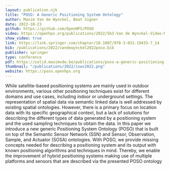 ```yaml
---
layout: publication.njk
title: "POSO: A Generic Positioning System Ontology"
author: Maxim Van de Wynckel, Beat Signer
date: 2022-10-23
github: https://github.com/OpenHPS/POSO
video: https://openhps.org/publications/2022/5b3-Van de Wynckel-Video-MQ.mp4
show_video: true
link: https://link.springer.com/chapter/10.1007/978-3-031-19433-7_14
bib: /publications/2022/vandewynckel2022poso.bib
publisher: springer
type: conference
pdf: https://solid.maximvdw.be/publications/poso-a-generic-positioning-system-ontology.pdf
thumbnail: "/publications/2022/iswc2022.png"
website: https://poso.openhps.org
---
```

While satellite-based positioning systems are mainly used in
outdoor environments, various other positioning techniques exist for different domains and use cases, including indoor or underground settings.
The representation of spatial data via semantic linked data is well addressed by existing spatial ontologies. However, there is a primary focus
on location data with its specific geographical context, but a lack of solutions for describing the different types of data generated by a positioning
system and the used sampling techniques to obtain the data. In this paper we introduce a new generic Positioning System Ontology (POSO)
that is built on top of the Semantic Sensor Network (SSN) and Sensor,
Observation, Sample, and Actuator (SOSA) ontologies. With POSO, we
provide missing concepts needed for describing a positioning system and
its output with known positioning algorithms and techniques in mind.
Thereby, we enable the improvement of hybrid positioning systems making use of multiple platforms and sensors that are described via the
presented POSO ontology